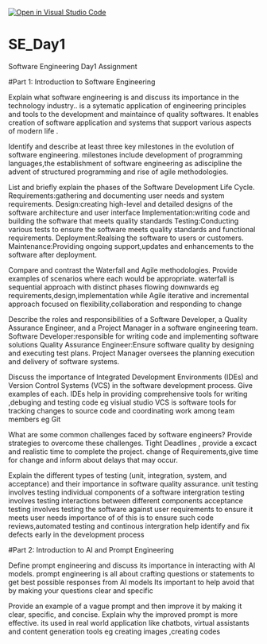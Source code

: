[![Open in Visual Studio Code](https://classroom.github.com/assets/open-in-vscode-2e0aaae1b6195c2367325f4f02e2d04e9abb55f0b24a779b69b11b9e10269abc.svg)](https://classroom.github.com/online_ide?assignment_repo_id=15575330&assignment_repo_type=AssignmentRepo)
# SE_Day1
Software Engineering Day1 Assignment

#Part 1: Introduction to Software Engineering

Explain what software engineering is and discuss its importance in the technology industry..
is a sytematic  application of engineering principles and tools to the development and maintaince of quality softwares.
It enables creation of software application and systems that support various aspects of modern life .


Identify and describe at least three key milestones in the evolution of software engineering.
milestones include development of programming languages,the establishment of software engineering as adiscipline 
the advent of structured programming and rise of agile  methodologies.


List and briefly explain the phases of the Software Development Life Cycle.
Requirements:gathering and documenting user needs and system requirements.
Design:creating high-level and detailed designs of the software architecture and user interface
Implementation:writing code and building the software that meets quality standards 
Testing:Conducting various tests to ensure the software meets quality standards and functional requirements.
Deployment:Realsing the software to users or customers.
Maintenance:Providing ongoing support,updates and enhancements to the software after deployment.


Compare and contrast the Waterfall and Agile methodologies. Provide examples of scenarios where each would be appropriate.
waterfall is sequential approach with distinct phases flowing downwards eg requirements,design,implementation while Agile iterative and incremental approach
focused on flexibility,collaboration and responding to change


Describe the roles and responsibilities of a Software Developer, a Quality Assurance Engineer, and a Project Manager in a software engineering team.
Software Developer:responsible for writing code and implementing software solutions
Quality Assurance Engineer:Ensure  software quality by designing and executing test plans.
Project Manager oversees the planning execution and delivery of software systems.


Discuss the importance of Integrated Development Environments (IDEs) and Version Control Systems (VCS) in the software development process. Give examples of each.
IDEs help in providing comprehensive tools for writing ,debuging and testing code eg visiual studio
VCS is software tools for tracking changes to source code  and coordinating work among team members eg Git

What are some common challenges faced by software engineers? Provide strategies to overcome these challenges.
Tight Deadlines , provide a excact and realistic time to complete the project.
change of Requirements,give time for change and inform about delays that may occur.


Explain the different types of testing (unit, integration, system, and acceptance) and their importance in software quality assurance.
unit testing involves testing individual components of a software
intergration testing involves testing interactions between different components
acceptance testing involves testing the software against user requirements to ensure it meets user needs
importance of of  this is to ensure such code reviews,automated testing and continous intergration help identify and fix defects early in the development process


#Part 2: Introduction to AI and Prompt Engineering


Define prompt engineering and discuss its importance in interacting with AI models.
prompt engineering is all about crafting questions or statements to get best possible responses from AI models
Its important to help avoid that by making your questions clear and specific


Provide an example of a vague prompt and then improve it by making it clear, specific, and concise. Explain why the improved prompt is more effective.
its used in real world application like chatbots, virtual assistants and content generation tools eg creating images ,creating codes
